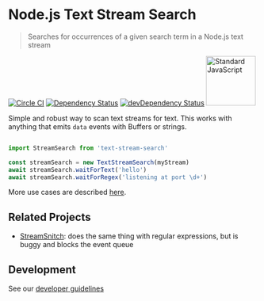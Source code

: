 # Node.js Text Stream Search
> Searches for occurrences of a given search term in a Node.js text stream

[![Circle CI](https://circleci.com/gh/Originate/node-text-stream-search.svg?style=shield)](https://circleci.com/gh/Originate/node-text-stream-search)
[![Dependency Status](https://david-dm.org/originate/node-text-stream-search.svg)](https://david-dm.org/originate/node-text-stream-search)
[![devDependency Status](https://david-dm.org/originate/node-text-stream-search/dev-status.svg)](https://david-dm.org/originate/node-text-stream-search#info=devDependencies)
<a href="https://github.com/feross/standard">
  <img src="https://cdn.rawgit.com/feross/standard/master/sticker.svg" alt="Standard JavaScript" width="100">
</a>


Simple and robust way to scan text streams for text.
This works with anything that emits `data` events with Buffers or strings.


```javascript

import StreamSearch from 'text-stream-search'

const streamSearch = new TextStreamSearch(myStream)
await streamSearch.waitForText('hello')
await streamSearch.waitForRegex('listening at port \d+')

```

More use cases are described [here](features/wait.feature).


## Related Projects

* [StreamSnitch](https://github.com/dmotz/stream-snitch): does the same thing with regular expressions,
  but is buggy and blocks the event queue


## Development

See our [developer guidelines](CONTRIBUTING.md)
